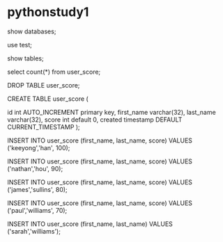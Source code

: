 # pythonstudy1

show databases;

use test;

show tables;

select count(*) from user_score;

DROP TABLE user_score;

CREATE TABLE user_score (

id int AUTO_INCREMENT primary key,
    first_name varchar(32),
    last_name varchar(32),
    score int default 0,
    created timestamp DEFAULT CURRENT_TIMESTAMP
);

INSERT INTO user_score (first_name, last_name, score) VALUES ('keeyong','han', 100);

INSERT INTO user_score (first_name, last_name, score) VALUES ('nathan','hou', 90);

INSERT INTO user_score (first_name, last_name, score) VALUES ('james','sullins', 80);

INSERT INTO user_score (first_name, last_name, score) VALUES ('paul','williams', 70);

INSERT INTO user_score (first_name, last_name) VALUES ('sarah','williams');



